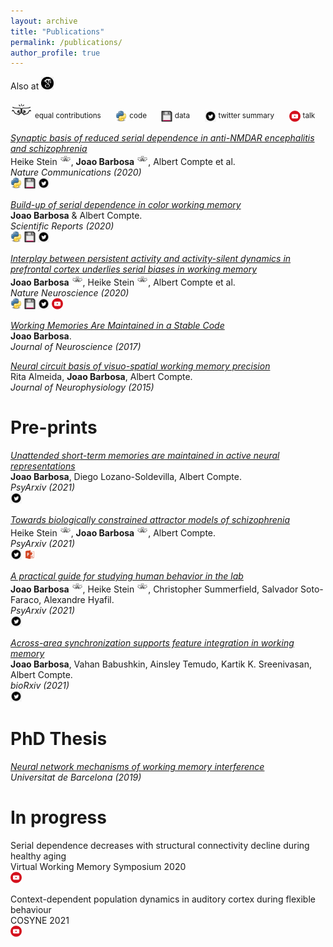 ```yaml
---
layout: archive
title: "Publications"
permalink: /publications/
author_profile: true
---
```

Also at [<img src="../images/scholar.png" width="20" />](https://scholar.google.es/citations?user=Q3-3_awAAAAJ&hl=en)

<img src="../images/bro.png" width="35" /> <sup> equal contributions</sup>
&nbsp;&nbsp;&nbsp;&nbsp;
<img src="../images/py.svg" width="18" /> <sup> code </sup>
&nbsp;&nbsp;&nbsp;&nbsp;
<img src="../images/data.png" width="18" height="18" />  <sup>data</sup>
&nbsp;&nbsp;&nbsp;&nbsp;
<img src="../images/twitter.png" width="18" height="18" />  <sup>twitter summary</sup>
&nbsp;&nbsp;&nbsp;&nbsp;
<img src="../images/prez2.png" width="18" height="18" />  <sup>talk</sup>

[*Synaptic basis of reduced serial dependence in anti-NMDAR encephalitis and schizophrenia*](https://www.nature.com/articles/s41467-020-18033-3)  
 Heike Stein <img src="../images/bro.png" width="18" />, **Joao Barbosa** <img src="../images/bro.png" width="18" />, Albert Compte et al.  
*Nature Communications (2020)*  
[<img src="../images/py.svg" width="18" />](https://github.com/comptelab/serialNMDA)
[<img src="../images/data.png" width="18" height="18" />](https://github.com/comptelab/serialNMDA)
[<img src="../images/twitter.png" width="18" height="18" />](https://twitter.com/heikecstein/status/1298238425288642561?lang=en)

[*Build-up of serial dependence in color working memory*](https://www.nature.com/articles/s41598-020-67861-2)  
**Joao Barbosa** & Albert Compte.  
*Scientific Reports (2020)*  
[<img src="../images/py.svg" width="18" />](https://github.com/comptelab/serial_color)
[<img src="../images/data.png" width="18" height="18" />](https://github.com/comptelab/serial_color/)
[<img src="../images/twitter.png" width="18" height="18" />](https://twitter.com/jmourabarbosa/status/1278703572029452289)

[*Interplay between persistent activity and activity-silent dynamics in prefrontal cortex underlies serial biases in working memory*](../files/barbosa_interplay.pdf)  
 **Joao Barbosa** <img src="../images/bro.png" width="18" />, Heike Stein <img src="../images/bro.png" width="18" />, Albert Compte et al.  
*Nature Neuroscience (2020)*  
[<img src="../images/py.svg" width="18" />](https://github.com/comptelab/interplayPFC)
[<img src="../images/data.png" width="18" height="18" />](https://github.com/comptelab/interplayPFC)
[<img src="../images/twitter.png" width="18" height="18" />](https://twitter.com/jmourabarbosa/status/1275127297901813762)
[<img src="../images/prez2.png" width="18" height="18" />](https://www.youtube.com/watch?v=oKn2GYgQUCk)

[*Working Memories Are Maintained in a Stable Code*](../files/Barbosa2017.pdf)  
**Joao Barbosa**.  
*Journal of Neuroscience (2017)*

[*Neural circuit basis of visuo-spatial working memory precision*](../files/almeida.pdf)  
Rita Almeida, **Joao Barbosa**, Albert Compte.  
*Journal of Neurophysiology (2015)*  


Pre-prints
=====
[*Unattended short-term memories are maintained in active neural representations*](https://psyarxiv.com/qv6fu/)  
**Joao Barbosa**, Diego Lozano-Soldevilla, Albert Compte.    
*PsyArxiv (2021)*  
[<img src="../images/twitter.png" width="18" height="18" />](https://twitter.com/jmourabarbosa/status/1385623043372900356)

[*Towards biologically constrained attractor models of schizophrenia*](https://psyarxiv.com/uxg2a)  
 Heike Stein <img src="../images/bro.png" width="18" />, **Joao Barbosa** <img src="../images/bro.png" width="18" />, Albert Compte.    
*PsyArxiv (2021)*  
[<img src="../images/twitter.png" width="18" height="18" />](https://twitter.com/heikecstein/status/1377260009390800902)
[<img src="../images/prez.png" width="18" height="18" />](https://youtu.be/H_ZohMK-Q6M)

[*A practical guide for studying human behavior in the lab*](https://psyarxiv.com/tcmvp)  
**Joao Barbosa**  <img src="../images/bro.png" width="18" />, Heike Stein <img src="../images/bro.png" width="18" />, Christopher Summerfield, Salvador Soto-Faraco, Alexandre Hyafil.    
*PsyArxiv (2021)*  
[<img src="../images/twitter.png" width="18" height="18" />](https://twitter.com/jmourabarbosa/status/1359100591541280768)

[*Across-area synchronization supports feature integration in working memory*](https://www.biorxiv.org/content/10.1101/2021.06.09.447667v1)  
**Joao Barbosa**, Vahan Babushkin, Ainsley Temudo, Kartik K. Sreenivasan, Albert Compte.  
*bioRxiv (2021)*  
[<img src="../images/twitter.png" width="18" height="18" />](https://twitter.com/jmourabarbosa/status/1403339914859757568)

PhD Thesis
=====
[*Neural network mechanisms of working memory interference*](http://diposit.ub.edu/dspace/handle/2445/166717)   
*Universitat de Barcelona (2019)*

In progress
=====
Serial dependence decreases with structural connectivity decline during healthy aging  
Virtual Working Memory Symposium 2020   
[<img src="../images/prez2.png" width="18" height="18" />](https://youtu.be/dkFhOdXSvRo)

Context-dependent population dynamics in auditory cortex during flexible behaviour  
COSYNE 2021    
[<img src="../images/prez2.png" width="18" height="18" />](https://youtu.be/PH7hptJoZpA)


